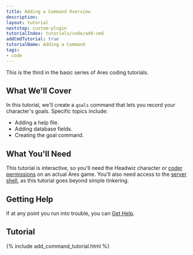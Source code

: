 ```yaml
---
title: Adding a Command Overview
description: 
layout: tutorial
nextstep: custom-plugin
tutorialIndex: tutorials/code/add-cmd
addCmdTutorial: true
tutorialName: Adding a Command
tags:
- code
---
```


This is the third in the basic series of Ares coding tutorials.

## What We'll Cover

In this tutorial, we'll create a `goals` command that lets you record your character's goals.  Specific topics include:

* Adding a help file.
* Adding database fields.
* Creating the goal command.

## What You'll Need

This tutorial is interactive, so you'll need the Headwiz character or [coder permissions](/tutorials/manage/roles.html) on an actual Ares game.  You'll also need access to the [server shell](/tutorials/install/server-shell.html), as this tutorial goes beyond simple tinkering.

## Getting Help

If at any point you run into trouble, you can [Get Help](/feedback.html).

## Tutorial

{% include add_command_tutorial.html %}